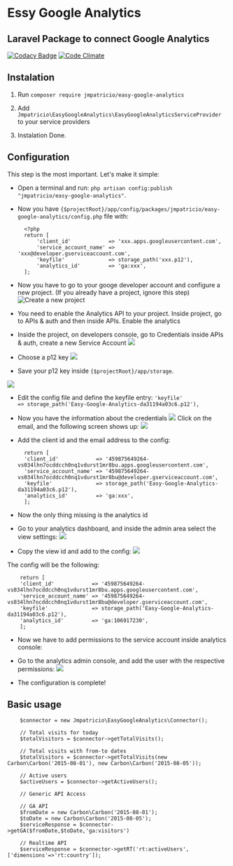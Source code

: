 # Essy Google Analytics
Laravel Package to connect Google Analytics
---
[![Codacy Badge](https://www.codacy.com/project/badge/6040a34eaf90464bb64920edee3a53dd)](https://www.codacy.com/app/jmpatricio/easy-google-analytics)
[![Code Climate](https://codeclimate.com/github/jmpatricio/easy-google-analytics/badges/gpa.svg)](https://codeclimate.com/github/jmpatricio/easy-google-analytics)


## Instalation

1. Run `composer require jmpatricio/easy-google-analytics`

2. Add `Jmpatricio\EasyGoogleAnalytics\EasyGoogleAnalyticsServiceProvider` to your service providers 

3. Instalation Done.

## Configuration

This step is the most important. Let's make it simple:

* Open a terminal and run: `php artisan config:publish "jmpatricio/easy-google-analytics"`.
* Now you have `{$projectRoot}/app/config/packages/jmpatricio/easy-google-analytics/config.php` file with:
		
		<?php	
		return [
		    'client_id'            => 'xxx.apps.googleusercontent.com',
		    'service_account_name' => 'xxx@developer.gserviceaccount.com',
		    'keyfile'              => storage_path('xxx.p12'),
		    'analytics_id'         => 'ga:xxx',
		];
	

* Now you have to go to your googe developer account and configure a new project. (If you already have a project, ignore this step)
![Create a new project](https://raw.githubusercontent.com/jmpatricio/easy-google-analytics-files/master/configure_project.png)

* You need to enable the Analytics API to your project. Inside project, go to APIs & auth and then inside APIs. Enable the analytics

* Inside the project, on developers console, go to Credentials inside APIs & auth, create a new Service Account
![](https://raw.githubusercontent.com/jmpatricio/easy-google-analytics-files/master/add_service_account_001.png)

* Choose a p12 key
![](https://raw.githubusercontent.com/jmpatricio/easy-google-analytics-files/master/add_service_account_002.png)

* Save your p12 key inside `{$projectRoot}/app/storage`. 

![](https://raw.githubusercontent.com/jmpatricio/easy-google-analytics-files/master/add_service_account_003.png)

* Edit the config file and define the keyfile entry: `'keyfile'              => storage_path('Easy-Google-Analytics-da31194a03c6.p12'),`

* Now you have the information about the credentials
![](https://raw.githubusercontent.com/jmpatricio/easy-google-analytics-files/master/client_data_001.png)
Click on the email, and the following screen shows up:
![](https://raw.githubusercontent.com/jmpatricio/easy-google-analytics-files/master/client_data_002.png)

* Add the client id and the email address to the config:

		return [
	    'client_id'            => '459875649264-vs034lhn7ocddcch0nq1vdurst1mr8bu.apps.googleusercontent.com',
	    'service_account_name' => '459875649264-vs034lhn7ocddcch0nq1vdurst1mr8bu@developer.gserviceaccount.com',
	    'keyfile'              => storage_path('Easy-Google-Analytics-da31194a03c6.p12'),
	    'analytics_id'         => 'ga:xxx',
		];

* Now the only thing missing is the analytics id
 * Go to your analytics dashboard, and inside the admin area select the view settings:
 ![](https://raw.githubusercontent.com/jmpatricio/easy-google-analytics-files/master/admin_analytics_001.png)
 * Copy the view id and add to the config:
 ![](https://raw.githubusercontent.com/jmpatricio/easy-google-analytics-files/master/admin_analytics_002.png)
 
 The config will be the following:
 
		return [
	    'client_id'            => '459875649264-vs034lhn7ocddcch0nq1vdurst1mr8bu.apps.googleusercontent.com',
	    'service_account_name' => '459875649264-vs034lhn7ocddcch0nq1vdurst1mr8bu@developer.gserviceaccount.com',
	    'keyfile'              => storage_path('Easy-Google-Analytics-da31194a03c6.p12'),
	    'analytics_id'         => 'ga:106917230',
		];
 
 * Now we have to add permissions to the service account inside analytics console:
  * Go to the analytics admin console, and add the user with the respective permissions:
  ![](https://raw.githubusercontent.com/jmpatricio/easy-google-analytics-files/master/service_account_permissions_001.png)	
	
* The configuration is complete!

## Basic usage

		$connector = new Jmpatricio\EasyGoogleAnalytics\Connector();
		
		// Total visits for today
		$totalVisitors = $connector->getTotalVisits();
		
		// Total visits with from-to dates
		$totalVisitors = $connector->getTotalVisits(new Carbon\Carbon('2015-08-01'), new Carbon\Carbon('2015-08-05'));
		
		// Active users
		$activeUsers = $connector->getActiveUsers();
		
		// Generic API Access
		
		// GA API
		$fromDate = new Carbon\Carbon('2015-08-01');
		$toDate = new Carbon\Carbon('2015-08-05');
		$serviceResponse = $connector->getGA($fromDate,$toDate,'ga:visitors')
		
		// Realtime API
		$serviceResponse = $connector->getRT('rt:activeUsers',['dimensions'=>'rt:country']);
		
		

